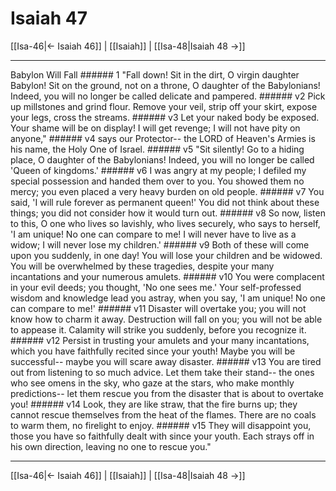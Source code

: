 # Isaiah 47

[[Isa-46|← Isaiah 46]] | [[Isaiah]] | [[Isa-48|Isaiah 48 →]]
***

Babylon Will Fall ###### 1 "Fall down! Sit in the dirt, O virgin daughter Babylon! Sit on the ground, not on a throne, O daughter of the Babylonians! Indeed, you will no longer be called delicate and pampered. ###### v2 Pick up millstones and grind flour. Remove your veil, strip off your skirt, expose your legs, cross the streams. ###### v3 Let your naked body be exposed. Your shame will be on display! I will get revenge; I will not have pity on anyone," ###### v4 says our Protector-- the LORD of Heaven's Armies is his name, the Holy One of Israel. ###### v5 "Sit silently! Go to a hiding place, O daughter of the Babylonians! Indeed, you will no longer be called 'Queen of kingdoms.' ###### v6 I was angry at my people; I defiled my special possession and handed them over to you. You showed them no mercy; you even placed a very heavy burden on old people. ###### v7 You said, 'I will rule forever as permanent queen!' You did not think about these things; you did not consider how it would turn out. ###### v8 So now, listen to this, O one who lives so lavishly, who lives securely, who says to herself, 'I am unique! No one can compare to me! I will never have to live as a widow; I will never lose my children.' ###### v9 Both of these will come upon you suddenly, in one day! You will lose your children and be widowed. You will be overwhelmed by these tragedies, despite your many incantations and your numerous amulets. ###### v10 You were complacent in your evil deeds; you thought, 'No one sees me.' Your self-professed wisdom and knowledge lead you astray, when you say, 'I am unique! No one can compare to me!' ###### v11 Disaster will overtake you; you will not know how to charm it away. Destruction will fall on you; you will not be able to appease it. Calamity will strike you suddenly, before you recognize it. ###### v12 Persist in trusting your amulets and your many incantations, which you have faithfully recited since your youth! Maybe you will be successful-- maybe you will scare away disaster. ###### v13 You are tired out from listening to so much advice. Let them take their stand-- the ones who see omens in the sky, who gaze at the stars, who make monthly predictions-- let them rescue you from the disaster that is about to overtake you! ###### v14 Look, they are like straw, that the fire burns up; they cannot rescue themselves from the heat of the flames. There are no coals to warm them, no firelight to enjoy. ###### v15 They will disappoint you, those you have so faithfully dealt with since your youth. Each strays off in his own direction, leaving no one to rescue you."

***
[[Isa-46|← Isaiah 46]] | [[Isaiah]] | [[Isa-48|Isaiah 48 →]]
